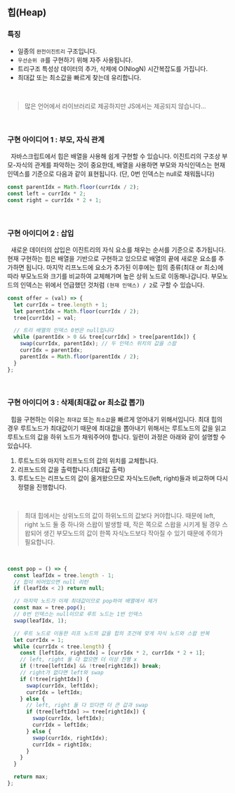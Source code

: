 ## 힙(Heap)

### 특징

- 일종의 `완전이진트리` 구조입니다.
- `우선순위 큐`를 구현하기 위해 자주 사용됩니다.
- 트리구조 특성상 데이터의 추가, 삭제에 O(NlogN) 시간복잡도를 가집니다.
- 최대값 또는 최소값을 빠르게 찾는데 유리합니다.

<br>

> 많은 언어에서 라이브러리로 제공하지만 JS에서는 제공되지 않습니다...

<br>

### 구현 아이디어 1 : 부모, 자식 관계

&nbsp;&nbsp;자바스크립트에서 힙은 배열을 사용해 쉽게 구현할 수 있습니다. 이진트리의 구조상 부모-자식의 관계를 파악하는 것이 중요한데, 배열을 사용하면 부모와 자식인덱스는 현재 인덱스를 기준으로 다음과 같이 표현됩니다. (단, 0번 인덱스는 null로 채워둡니다)

```javascript
const parentIdx = Math.floor(currIdx / 2);
const left = currIdx * 2;
const right = currIdx * 2 + 1;
```

<br>

### 구현 아이디어 2 : 삽입

&nbsp;&nbsp;새로운 데이터의 삽입은 이진트리의 자식 요소를 채우는 순서를 기준으로 추가됩니다. 현재 구현하는 힙은 배열을 기반으로 구현하고 있으므로 배열의 끝에 새로운 요소를 추가하면 됩니다. 마지막 리프노드에 요소가 추가된 이후에는 힙의 종류(최대 or 최소)에 따라 부모노드와 크기를 비교하여 교체해가며 높은 상위 노드로 이동해나갑니다. 부모노드의 인덱스는 위에서 언급했던 것처럼 `(현재 인덱스) / 2`로 구할 수 있습니다.

```javascript
const offer = (val) => {
  let currIdx = tree.length + 1;
  let parentIdx = Math.floor(currIdx / 2);
  tree[currIdx] = val;

  // 트리 배열의 인덱스 0번은 null입니다
  while (parentIdx > 0 && tree[currIdx] > tree[parentIdx]) {
    swap(currIdx, parentIdx); // 두 인덱스 위치의 값을 스왑
    currIdx = parentIdx;
    parentIdx = Math.floor(parentIdx / 2);
  }
};
```

<br>

### 구현 아이디어 3 : 삭제(최대값 or 최소값 뽑기)

&nbsp;&nbsp;힙을 구현하는 이유는 `최대값` 또는 `최소값`을 빠르게 얻어내기 위해서입니다. 최대 힙의 경우 루트노드가 최대값이기 때문에 최대값을 뽑아내기 위해서는 루트노드의 값을 읽고 루트노드의 값을 하위 노드가 채워주어야 합니다. 일련이 과정은 아래와 같이 설명할 수 있습니다.

1. 루트노드와 마지막 리프노드의 값의 위치를 교체합니다.
2. 리프노드의 값을 출력합니다.(최대값 출력)
3. 루트노드는 리프노드의 값이 옮겨왔으므로 자식노드(left, right)들과 비교하며 다시 정렬을 진행합니다.

<br>

> 최대 힙에서는 상위노드의 값이 하위노드의 값보다 커야합니다. 때문에 left, right 노드 둘 중 하나와 스왑이 발생할 때, 작은 쪽으로 스왑을 시키게 될 경우 스왑되어 생긴 부모노드의 값이 한쪽 자식노드보다 작아질 수 있기 때문에 주의가 필요합니다.

<br>

```javascript
const pop = () => {
  const leafIdx = tree.length - 1;
  // 힙이 비어있으면 null 리턴
  if (leafIdx < 2) return null;

  // 마지막 노드가 이제 최대값이므로 pop하여 배열에서 제거
  const max = tree.pop();
  // 0번 인덱스는 null이므로 루트 노드는 1번 인덱스
  swap(leafIdx, 1);

  // 루트 노드로 이동한 리프 노드의 값을 힙의 조건에 맞게 자식 노드와 스왑 반복
  let currIdx = 1;
  while (currIdx < tree.length) {
    const [leftIdx, rightIdx] = [currIdx * 2, currIdx * 2 + 1];
    // left, right 둘 다 없으면 더 이상 진행 x
    if (!tree[leftIdx] && !tree[rightIdx]) break;
    // right가 없다면 left와 swap
    if (!tree[rightIdx]) {
      swap(currIdx, leftIdx);
      currIdx = leftIdx;
    } else {
      // left, right 둘 다 있다면 더 큰 값과 swap
      if (tree[leftIdx] >= tree[rightIdx]) {
        swap(currIdx, leftIdx);
        currIdx = leftIdx;
      } else {
        swap(currIdx, rightIdx);
        currIdx = rightIdx;
      }
    }
  }

  return max;
};
```
